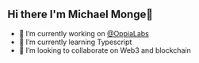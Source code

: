 ## Hi there I'm Michael Monge👋

- 🔭 I’m currently working on [@OppiaLabs](https://github.com/Oppia-Software-Labs)
- 🌱 I’m currently learning Typescript
- 👯 I’m looking to collaborate on Web3 and blockchain


